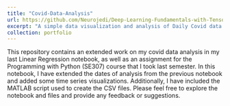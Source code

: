 ```yaml
---
title: "Covid-Data-Analysis"
url: https://github.com/Neurojedi/Deep-Learning-Fundamentals-with-TensorFlow/tree/main
excerpt: "A simple data visualization and analysis of Daily Covid data provided by John Hopkins University. <br/><img src='/images/covidglobalportion1.gif'> <br/> \n [Explore on GitHub](https://github.com/Neurojedi/Deep-Learning-Fundamentals-with-TensorFlow/tree/main)"
collection: portfolio
---
```


This repository contains an extended work on my covid data analysis in my last Linear Regression notebook, as well as an assignment for the Programming with Python (SE307) course that I took last semester. In this notebook, I have extended the dates of analysis from the previous notebook and added some time series visualizations. Additionally, I have included the MATLAB script used to create the CSV files. Please feel free to explore the notebook and files and provide any feedback or suggestions.
